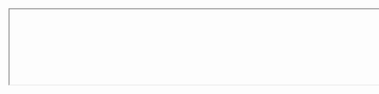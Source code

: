 <iframe	scr="https://www.sec.gov/edgar/search/#/q=JACK%2520HENRY&category=form-cat2" width="800" height"600">
	</iframe>